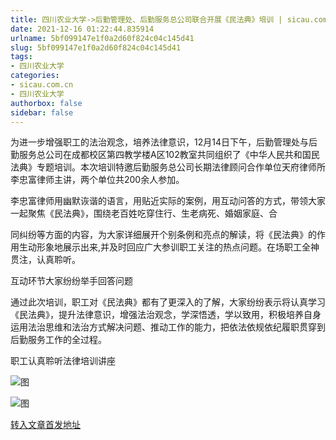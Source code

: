 ```yaml
---
title: 四川农业大学->后勤管理处、后勤服务总公司联合开展《民法典》培训 | sicau.com.cn
date: 2021-12-16 01:22:44.835914
urlname: 5bf099147e1f0a2d60f824c04c145d41
slug: 5bf099147e1f0a2d60f824c04c145d41
tags: 
- 四川农业大学
categories:
- sicau.com.cn
- 四川农业大学
authorbox: false
sidebar: false
---
```

为进一步增强职工的法治观念，培养法律意识，12月14日下午，后勤管理处与后勤服务总公司在成都校区第四教学楼A区102教室共同组织了《中华人民共和国民法典》专题培训。本次培训特邀后勤服务总公司长期法律顾问合作单位天府律师所李忠富律师主讲，两个单位共200余人参加。

李忠富律师用幽默诙谐的语言，用贴近实际的案例，用互动问答的方式，带领大家一起聚焦《民法典》，围绕老百姓吃穿住行、生老病死、婚姻家庭、合
<!--more-->
同纠纷等方面的内容，为大家详细展开个别条例和亮点的解读，将《民法典》的作用生动形象地展示出来,并及时回应广大参训职工关注的热点问题。在场职工全神贯注，认真聆听。

互动环节大家纷纷举手回答问题

通过此次培训，职工对《民法典》都有了更深入的了解，大家纷纷表示将认真学习《民法典》，提升法律意识，增强法治观念，学深悟透，学以致用，积极培养自身运用法治思维和法治方式解决问题、推动工作的能力，把依法依规依纪履职贯穿到后勤服务工作的全过程。

职工认真聆听法律培训讲座

![图](https://news.sicau.edu.cn/__local/B/B1/85/463F45BA90921AF1300A8EEB0C8_843FEFBF_601A4.jpg)

![图](https://news.sicau.edu.cn/__local/2/3C/AE/835A1E3AF9490CBB60445A053CA_7899282F_4EDC3.jpg)

[转入文章首发地址](https://news.sicau.edu.cn/info/1078/66087.htm)